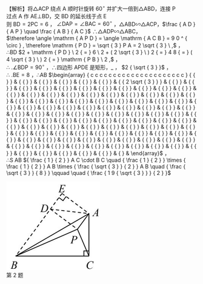 【解析】将△ACP 绕点 A 顺时针旋转 $6 0 ^ { \circ }$ 并扩大一倍到△ABD，连接 P  
过点 A 作 AE⊥BD，交 BD 的延长线于点 E  
则 $\mathrm { B D } { = } 2 \mathrm { P C } { = } 6$ ， $\angle \mathrm { D A P } = \angle \mathrm { B A C } = 6 0 ^ { \circ }$ ，△ABD∽△ACP，$\frac { A D } { A P } \quad \frac { A B } { A C }$ ∴△ADP∽△ABC，  
$\therefore \angle \mathrm { A P D } = \angle \mathrm { A C B } = 9 0 ^ { \circ } , \therefore \mathrm { P D } = \sqrt { 3 } P A = 2 \sqrt { 3 } \ ,$ ，  
∴BD $2 + \mathrm { P D } \ 2 { = } 6 \ 2 + ( 2 \sqrt { 3 } \ ) 2 { = } 4 8 { = } ( 4 \sqrt { 3 } \ ) 2 { = } \mathrm { P B } \ 2 ,$ ，  
∴ $. \angle \mathrm { B D P } { = } 9 0 ^ { \circ }$ ，∴四边形 APDE 是矩形，$\_$ ， $2 { \sqrt { 3 } }$ ，  
∴ $. \mathrm { B E } { = } 8$ ，∴AB $\begin{array} { c c c c c c c c c c c c c c c c c c c c c } { { } } & { { } } & { { } } & { { } } & { { } } & { { } } & { { 2 \sqrt { 3 } } } & { { } } & { { } } & { { } } & { { } } & { { } } & { { } } & { { } } & { { } } & { { } } & { { } } & { { } } & { { } } & { { } } & { { } } & { { } } & { { } } & { { } } & { { } } & { { } } & { { } } & { { } } & { { } } & { { } } & { { } } & { { } } & { { } } & { { } } & { { } } & { { } } & { { } } & { { } } & { { } } & { { } } & { { } } & { { } } & { { } } & { { } } & { { } } & { { } } & { { } } & { { } } & { { } } & { { } } & { { } } & { { } } & { { } } & { { } } & { { } } & { { } } & { { } } & { { } } & { { } } & { { } } & { { } } & { { } } & { { } } & { { } } & { { } } & { { } } & { { } } & { { } } & { { } } & { { } } & { { } } & { { } } & { { } } & { { } } & { { } } & { { } } & { { } } & { { } } & { { } } & { { } } & { { } } & { { } } & { { } } & { { } } & { { } } & { { } } & { { } } & { { } } & { { } } & { { } } & { { } } & { { } } & { { } } & { { } } & { { } } & { { } } & { { } } & { { } } & { { } } & { { } } & { { } } & { { } } & { { } } & { { } } & { { } } & { { } } & { { } } & { { } } & { { } } & { { } } &  { } &  \end{array}$ ，  
∴S AB ${ \frac { 1 } { 2 } } A C \cdot B C \quad { \frac { 1 } { 2 } } \times { \frac { 1 } { 2 } } A B \times { \frac { \sqrt { 3 } } { 2 } } A B \quad { \frac { \sqrt { 3 } } { 8 } } \qquad \quad { \frac { 1 9 { \sqrt { 3 } } } { 2 } }$

![](<../../qs_image_DB/专题1-2_一文吃透相似三角形12个模型·共14类题型（解析版）/57067ed96779596cf51ef06b50f4ef3c2f407706fbf8bf0788675df93fe0c1ae.jpg>)  
第 2 题
